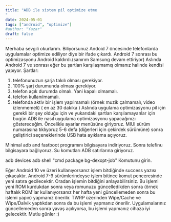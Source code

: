 ```yaml
---
title: "ADB ile sistem pil optimize etme
"
date: 2024-05-01
tags: ["android", "optimize"]
#author: "Yazar"
draft: false
---
```

Merhaba sevgili okurlarım.
Biliyorsunuz Andoid 7 öncesinde telefonlarda uygulamalar optimize ediliyor diye bir ifade çıkardı.
Android 7 sonrası bu optimizasyonu Android kaldırdı.(sanırım Samsung devam ettiriyor)
Aslında Android 7 ve sonrası eğer bu şartları karşılaşmamış olmanız halinde kendisi yapıyor.
Şartlar:
1. telefonunuzun şarja takılı olması gerekiyor.
2. 100% şarj durumunda olması gerekiyor.
3. telefon açık durumda olmalı. Yani kapalı olmamalı.
4. telefon kullanılmamalı.
5. telefonda aktiv bir işlem yapılmamalı (örnek muzik çalmamalı, video izlenmemeli) ( en az 30 dakika )
Aslında uygulama optimizasyonu pil için gerekli bir şey olduğu için ve yukarıdaki şartları karşılamayanlar için bugün ADB ile nasıl uygulama optimizasyonu yapacağınızı göstereceğim.
Öncelikle ayarlar menüsüne giriyoruz.
MIUI sürüm numarasına tıklıyoruz 5-6 defa (diğerleri için çekirdek sürümüne) sonra geliştirici seçeneklerinde USB hata ayıklama açıyoruz.

Minimal adb and fastboot programını bilgisayara indiriyoruz.
Sonra telefinu bilgisayara bağlıyoruz.
Su komutları ADB satırlarına giriyoruz.

adb devices
adb shell "cmd package bg-dexopt-job" 
Komutunu girin.

Eğer Android 10 ve üzeri kullanıyorsanız işlem bitdiğinde success yazısı çıkacaktır. Android 7-9 sürümlerindeyse işlem bitince komut penceresinde yeni satıra gecilecektir. Oradan işlemin bitdiğini anlayabilirsiniz. Bu işlemi yeni ROM kurdukdan sonra veya romunuzu güncelledikden sonra (örnek haftalık ROM'lar kullanıyorsanız her hafta yeni güncellemeden sonra bu işlemi yapın) yapmanız önerilir. TWRP üzerinden Wipe/Cache ve Wipe/Dalvik yaptıkdan sonra da bu işlemi yapmanız önerilir. Uygulamalarınız güncellemeden sonra yavaş açılıyorsa, bu işlemi yapmanız cihaza iyi gelecektir.
Mutlu günler :)
